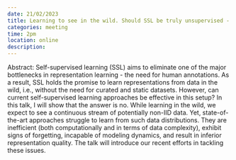 ```yaml
---
date: 21/02/2023
title: Learning to see in the wild. Should SSL be truly unsupervised - Pedro Morgado
categories: meeting
time: 2pm
location: online
description:
---
```

Abstract: Self-supervised learning (SSL) aims to eliminate one of the major bottlenecks in representation learning - the need for human annotations. As a result, SSL holds the promise to learn representations from data in the wild, i.e., without the need for curated and static datasets. However, can current self-supervised learning approaches be effective in this setup? In this talk, I will show that the answer is no. While learning in the wild, we expect to see a continuous stream of potentially non-IID data. Yet, state-of-the-art approaches struggle to learn from such data distributions. They are inefficient (both computationally and in terms of data complexity), exhibit signs of forgetting, incapable of modeling dynamics, and result in inferior representation quality. The talk will introduce our recent efforts in tackling these issues.